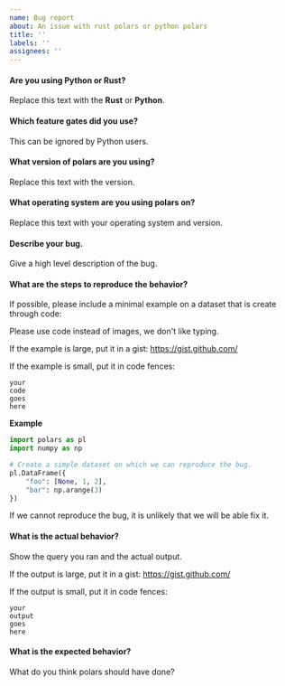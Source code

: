 ```yaml
---
name: Bug report
about: An issue with rust polars or python polars
title: ''
labels: ''
assignees: ''
---
```


#### Are you using Python or Rust?

Replace this text with the **Rust** or **Python**.

#### Which feature gates did you use?

This can be ignored by Python users.

#### What version of polars are you using?

Replace this text with the version.

#### What operating system are you using polars on?

Replace this text with your operating system and version.

#### Describe your bug.

Give a high level description of the bug.

#### What are the steps to reproduce the behavior?

If possible, please include a minimal example on a dataset that is create through code:

Please use code instead of images, we don't like typing.

If the example is large, put it in a gist: https://gist.github.com/

If the example is small, put it in code fences:

```
your
code
goes
here
```

**Example**

```python
import polars as pl
import numpy as np

# Create a simple dataset on which we can reproduce the bug.
pl.DataFrame({
    "foo": [None, 1, 2],
    "bar": np.arange(3)
})
```

If we cannot reproduce the bug, it is unlikely that we will be able fix it.

#### What is the actual behavior?

Show the query you ran and the actual output.

If the output is large, put it in a gist: https://gist.github.com/

If the output is small, put it in code fences:

```
your
output
goes
here
```

#### What is the expected behavior?

What do you think polars should have done?
